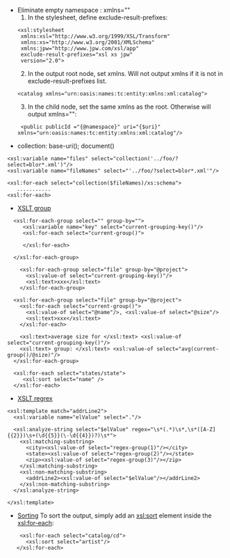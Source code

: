 - Eliminate empty namespace :  xmlns=""
   1. In the stylesheet, define exclude-result-prefixes:
   ```
   <xsl:stylesheet 
    xmlns:xsl="http://www.w3.org/1999/XSL/Transform" 
    xmlns:xs="http://www.w3.org/2001/XMLSchema"
    xmlns:jpw="http://www.jpw.com/xsl/app"
    exclude-result-prefixes="xsl xs jpw"
    version="2.0">
   ```
   2. In the output root node, set xmlns. Will not output xmlns if it is not in exclude-result-prefixes list.
   ```
   <catalog xmlns="urn:oasis:names:tc:entity:xmlns:xml:catalog">
   ```
   3. In the child node, set the same xmlns as the root. Otherwise will output xmlns="":
   ```
    <public publicId ="{@namespace}" uri="{$uri}" xmlns="urn:oasis:names:tc:entity:xmlns:xml:catalog"/> 
    ```
- collection: base-uri(); document()
```
<xsl:variable name="files" select="collection('../foo/?select=blor*.xml')"/>
<xsl:variable name="fileNames" select="'../foo/?select=blor*.xml'"/>

<xsl:for-each select="collection($fileNames)/xs:schema">
   ...........
<xsl:for-each>
```
- [XSLT group](https://www.xml.com/pub/a/2003/11/05/tr.html)
```
  <xsl:for-each-group select="" group-by="">
     <xsl:variable name="key" select="current-grouping-key()"/>
     <xsl:for-each select="current-group()">

     </xsl:for-each>

  </xsl:for-each-group>
```
```
    <xsl:for-each-group select="file" group-by="@project">
      <xsl:value-of select="current-grouping-key()"/>
      <xsl:text>xxx</xsl:text>
    </xsl:for-each-group>
```
```
  <xsl:for-each-group select="file" group-by="@project">
    <xsl:for-each select="current-group()">
      <xsl:value-of select="@name"/>, <xsl:value-of select="@size"/>
      <xsl:text>xxx</xsl:text>
    </xsl:for-each>

    <xsl:text>average size for </xsl:text> <xsl:value-of select="current-grouping-key()"/>
    <xsl:text> group: </xsl:text> <xsl:value-of select="avg(current-group()/@size)"/>
  </xsl:for-each-group>
```
```
  <xsl:for-each select="states/state">
     <xsl:sort select="name" />
  </xsl:for-each>
```

- [XSLT regrex](https://www.xml.com/pub/a/2003/06/04/tr.html)
```
<xsl:template match="addrLine2">
  <xsl:variable name="elValue" select="."/>

  <xsl:analyze-string select="$elValue" regex="\s*(.*)\s*,\s*([A-Z]{{2}})\s+(\d{{5}}(\-\d{{4}})?)\s*">
    <xsl:matching-substring>
      <city><xsl:value-of select="regex-group(1)"/></city>
      <state><xsl:value-of select="regex-group(2)"/></state>
      <zip><xsl:value-of select="regex-group(3)"/></zip>
    </xsl:matching-substring>
    <xsl:non-matching-substring>
      <addrLine2><xsl:value-of select="$elValue"/></addrLine2>
    </xsl:non-matching-substring>
  </xsl:analyze-string>

</xsl:template>
```

- [Sorting](https://www.xml.com/pub/a/2002/07/03/transform.html)
To sort the output, simply add an <xsl:sort> element inside the <xsl:for-each>:
```
    <xsl:for-each select="catalog/cd">
      <xsl:sort select="artist"/>
   </xsl:for-each>

```
